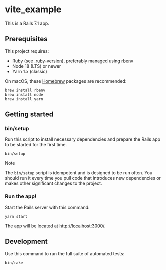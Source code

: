 # vite_example

This is a Rails 7.1 app.

## Prerequisites

This project requires:

- Ruby (see [.ruby-version](./.ruby-version)), preferably managed using [rbenv](https://github.com/rbenv/rbenv)
- Node 18 (LTS) or newer
- Yarn 1.x (classic)

On macOS, these [Homebrew](http://brew.sh) packages are recommended:

```
brew install rbenv
brew install node
brew install yarn
```

## Getting started

### bin/setup

Run this script to install necessary dependencies and prepare the Rails app to be started for the first time.

```
bin/setup
```

> [!NOTE]
> The `bin/setup` script is idempotent and is designed to be run often. You should run it every time you pull code that introduces new dependencies or makes other significant changes to the project.

### Run the app!

Start the Rails server with this command:

```
yarn start
```

The app will be located at <http://localhost:3000/>.

## Development

Use this command to run the full suite of automated tests:

```
bin/rake
```
